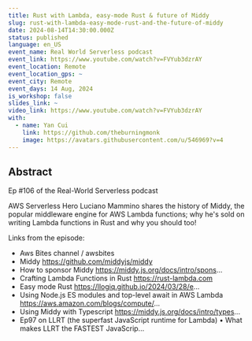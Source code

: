 ```yaml
---
title: Rust with Lambda, easy-mode Rust & future of Middy
slug: rust-with-lambda-easy-mode-rust-and-the-future-of-middy
date: 2024-08-14T14:30:00.000Z
status: published
language: en_US
event_name: Real World Serverless podcast
event_link: https://www.youtube.com/watch?v=FVYub3dzrAY
event_location: Remote
event_location_gps: ~
event_city: Remote
event_days: 14 Aug, 2024
is_workshop: false
slides_link: ~
video_link: https://www.youtube.com/watch?v=FVYub3dzrAY
with:
  - name: Yan Cui
    link: https://github.com/theburningmonk
    image: https://avatars.githubusercontent.com/u/546969?v=4
---
```


## Abstract

Ep #106 of the Real-World Serverless podcast

AWS Serverless Hero Luciano Mammino shares the history of Middy, the popular
middleware engine for AWS Lambda functions; why he's sold on writing Lambda
functions in Rust and why you should too!

Links from the episode:

- Aws Bites channel / awsbites
- Middy https://github.com/middyjs/middy
- How to sponsor Middy https://middy.js.org/docs/intro/spons...
- Crafting Lambda Functions in Rust https://rust-lambda.com
- Easy mode Rust https://llogiq.github.io/2024/03/28/e...
- Using Node.js ES modules and top-level await in AWS Lambda
  https://aws.amazon.com/blogs/compute/...
- Using Middy with Typescript https://middy.js.org/docs/intro/types...
- Ep97 on LLRT (the superfast JavaScript runtime for Lambda) • What makes LLRT
  the FASTEST JavaScrip...
